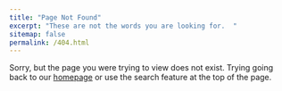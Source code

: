 ```yaml
---
title: "Page Not Found"
excerpt: "These are not the words you are looking for.  "
sitemap: false
permalink: /404.html
---
```


Sorry, but the page you were trying to view does not exist.  Trying going back to our [homepage](/) or use the search feature at the top of the page. 
